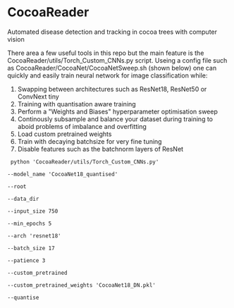 # CocoaReader
Automated disease detection and tracking in cocoa trees with computer vision

There area a few useful tools in this repo but the main feature is the CocoaReader/utils/Torch_Custom_CNNs.py script.
Useing a config file such as CocoaReader/CocoaNet/CocoaNetSweep.sh (shown below) one can quickly and easily train neural network for image classification while:
  1. Swapping between architectures such as ResNet18, ResNet50 or ConvNext tiny
  2. Training with quantisation aware training
  3. Perform a "Weights and Biases" hyperparameter optimisation sweep
  4. Continously subsample and balance your dataset during training to aboid problems of imbalance and overfitting
  5. Load custom pretrained weights
  6. Train with decaying batchsize for very fine tuning
  7. Disable features such as the batchnorm layers of ResNet

<code> python 'CocoaReader/utils/Torch_Custom_CNNs.py' \
        --model_name 'CocoaNet18_quantised' \
        --root <location of data dit> \
        --data_dir <data dir> \
        --input_size 750 \
        --min_epochs 5 \
        --arch 'resnet18' \
        --batch_size 17 \
        --patience 3 \
        --custom_pretrained \
        --custom_pretrained_weights 'CocoaNet18_DN.pkl' \
        --quantise <code>

